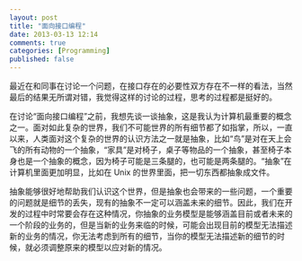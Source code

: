 ```yaml
---
layout: post
title: "面向接口编程"
date: 2013-03-13 12:14
comments: true
categories: [Programming]
published: false
---
```

最近在和同事在讨论一个问题，在接口存在的必要性双方存在不一样的看法，当然最后的结果无所谓对错，我觉得这样的讨论的过程，思考的过程都是挺好的。

在讨论“面向接口编程”之前，我想先谈一谈抽象，这是我认为计算机最重要的概念之一。面对如此复杂的世界，我们不可能世界的所有细节都了如指掌，所以，一直以来，人类面对这个复杂的世界的认识方法之一就是抽象，比如“鸟”是对在天上会飞的所有动物的一个抽象，“家具”是对椅子，桌子等物品的一个抽象，甚至椅子本身也是一个抽象的概念，因为椅子可能是三条腿的，也可能是两条腿的。“抽象”在计算机里面更加明显，比如在 Unix 的世界里面，把一切东西都抽象成文件。

抽象能够很好地帮助我们认识这个世界，但是抽象也会带来的一些问题，一个重要的问题就是细节的丢失，现有的抽象不一定可以涵盖未来的细节。因此，我们在开发的过程中时常要会存在这种情况，你抽象的业务模型是能够涵盖目前或者未来的一个阶段的业务的，但是当新的业务来临的时候，可能会出现目前的模型无法描述新的业务的情况，你无法考虑到所有的细节，当你的模型无法描述新的细节的时候，就必须调整原来的模型以应对新的情况。

